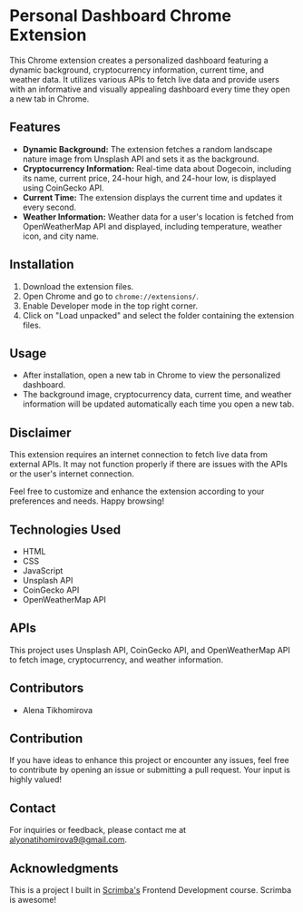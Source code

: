 # Personal Dashboard Chrome Extension

This Chrome extension creates a personalized dashboard featuring a dynamic background, cryptocurrency information, current time, and weather data. It utilizes various APIs to fetch live data and provide users with an informative and visually appealing dashboard every time they open a new tab in Chrome.

## Features
- **Dynamic Background:** The extension fetches a random landscape nature image from Unsplash API and sets it as the background.
- **Cryptocurrency Information:** Real-time data about Dogecoin, including its name, current price, 24-hour high, and 24-hour low, is displayed using CoinGecko API.
- **Current Time:** The extension displays the current time and updates it every second.
- **Weather Information:** Weather data for a user's location is fetched from OpenWeatherMap API and displayed, including temperature, weather icon, and city name.

## Installation
1. Download the extension files.
2. Open Chrome and go to `chrome://extensions/`.
3. Enable Developer mode in the top right corner.
4. Click on "Load unpacked" and select the folder containing the extension files.

## Usage
- After installation, open a new tab in Chrome to view the personalized dashboard.
- The background image, cryptocurrency data, current time, and weather information will be updated automatically each time you open a new tab.

## Disclaimer
This extension requires an internet connection to fetch live data from external APIs. It may not function properly if there are issues with the APIs or the user's internet connection.

Feel free to customize and enhance the extension according to your preferences and needs. Happy browsing!

## Technologies Used

- HTML
- CSS
- JavaScript
- Unsplash API
- CoinGecko API
- OpenWeatherMap API

## APIs

This project uses Unsplash API, CoinGecko API, and OpenWeatherMap API to fetch image, cryptocurrency, and weather information.

## Contributors

- Alena Tikhomirova

## Contribution

If you have ideas to enhance this project or encounter any issues, feel free to contribute by opening an issue or submitting a pull request. Your input is highly valued!

## Contact
For inquiries or feedback, please contact me at alyonatihomirova9@gmail.com.

## Acknowledgments

This is a project I built in [Scrimba's](https://scrimba.com/) Frontend Development course. Scrimba is awesome!

